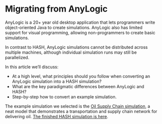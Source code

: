 # Migrating from AnyLogic

AnyLogic is a 20+ year old desktop application that lets programmers write object-oriented Java to create simulations. AnyLogic also has limited support for visual programming, allowing non-programmers to create basic simulations.

In contrast to HASH, AnyLogic simulations cannot be distributed across multiple machines, although individual simulation runs may still be parallelized. 

In this article we’ll discuss:

* At a high level, what principles should you follow when converting an AnyLogic simulation into a HASH simulation?
* What are the key paradigmatic differences between AnyLogic and HASH?
* Step-by-step how to convert an example simulation.

The example simulation we selected is the [Oil Supply Chain simulation](https://drive.google.com/file/d/192MY6ftxnaaeF-5YaM0Ok8BZItIzBrUb/view?usp=sharing), a neat model that demonstrates a transportation and supply chain network for delivering oil. [The finished HASH simulation is here](https://hash.ai/@hash/oil-supply-chain).



